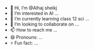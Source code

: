 - 👋 Hi, I’m @Alhaj sheikj
- 👀 I’m interested in AI ...
- 🌱 I’m currently learning class 12 sci ...
- 💞️ I’m looking to collaborate on ...
- 📫 How to reach me ...
- 😄 Pronouns: ...
- ⚡ Fun fact: ...

<!---
AleAlhaj sheikh is a ✨ special ✨ repository because its `README.md` (this file) appears on your GitHub profile.
You can click the Preview link to take a look at your changes.
--->
